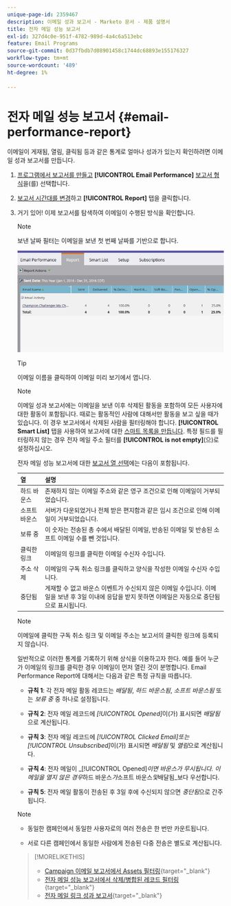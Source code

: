 ```yaml
---
unique-page-id: 2359467
description: 이메일 성과 보고서 - Marketo 문서 - 제품 설명서
title: 전자 메일 성능 보고서
exl-id: 327d4c0e-951f-4782-989d-4a4c6a513ebc
feature: Email Programs
source-git-commit: 0d37fbdb7d08901458c1744dc68893e155176327
workflow-type: tm+mt
source-wordcount: '489'
ht-degree: 1%

---
```


# 전자 메일 성능 보고서 {#email-performance-report}

이메일이 게재됨, 열림, 클릭됨 등과 같은 통계로 얼마나 성과가 있는지 확인하려면 이메일 성과 보고서를 만듭니다.

1. [프로그램에서 보고서를 만들고](/help/marketo/product-docs/reporting/basic-reporting/creating-reports/create-a-report-in-a-program.md) **[!UICONTROL Email Performance]** [보고서 형식](/help/marketo/product-docs/reporting/basic-reporting/report-types/report-type-overview.md)을(를) 선택합니다.
1. [보고서 시간대를 변경](/help/marketo/product-docs/reporting/basic-reporting/editing-reports/change-a-report-time-frame.md)하고 **[!UICONTROL Report]** 탭을 클릭합니다.
1. 거기 있어! 이제 보고서를 탐색하여 이메일이 수행된 방식을 확인합니다.

   >[!NOTE]
   >
   >보낸 날짜 필터는 이메일을 보낸 첫 번째 날짜를 기반으로 합니다.

   ![](assets/email-performance-report.png)

   >[!TIP]
   >
   >이메일 이름을 클릭하여 이메일 미리 보기에서 엽니다.

   >[!NOTE]
   >
   >이메일 성과 보고서에는 이메일을 보낸 이후 삭제된 활동을 포함하여 모든 사용자에 대한 활동이 포함됩니다. 때로는 활동적인 사람에 대해서만 활동을 보고 싶을 때가 있습니다. 이 경우 보고서에서 삭제된 사람을 필터링해야 합니다. **[!UICONTROL Smart List]** 탭을 사용하여 보고서에 대한 [스마트 목록을 만듭니다](/help/marketo/product-docs/core-marketo-concepts/smart-lists-and-static-lists/creating-a-smart-list/create-a-smart-list.md). 특정 필드를 필터링하지 않는 경우 전자 메일 주소 필터를 **[!UICONTROL is not empty]**(으)로 설정하십시오.

   전자 메일 성능 보고서에 대한 [보고서 열 선택](/help/marketo/product-docs/reporting/basic-reporting/editing-reports/select-report-columns.md)에는 다음이 포함됩니다.

   <table><thead>
<tr>
    <th>열</th>
    <th>설명</th>
  </tr></thead>
<tbody>
  <tr>
    <td>하드 바운스</td>
    <td>존재하지 않는 이메일 주소와 같은 영구 조건으로 인해 이메일이 거부되었습니다.</td>
  </tr>
  <tr>
    <td>소프트 바운스</td>
    <td>서버가 다운되었거나 전체 받은 편지함과 같은 임시 조건으로 인해 이메일이 거부되었습니다.</td>
  </tr>
  <tr>
    <td>보류 중</td>
    <td>이 숫자는 전송된 총 수에서 배달된 이메일, 반송된 이메일 및 반송된 소프트 이메일 수를 뺀 것입니다.</td>
  </tr>
  <tr>
    <td>클릭한 링크</td>
    <td>이메일의 링크를 클릭한 이메일 수신자 수입니다.</td>
  </tr>
  <tr>
    <td>주소 삭제</td>
    <td>이메일의 구독 취소 링크를 클릭하고 양식을 작성한 이메일 수신자 수입니다.</td>
  </tr>
  <tr>
    <td>중단됨</td>
    <td>게재할 수 없고 바운스 이벤트가 수신되지 않은 이메일 수입니다. 이메일을 보낸 후 3일 이내에 응답을 받지 못하면 이메일은 자동으로 중단됨으로 표시됩니다.</td>
  </tr>
</tbody></table>

>[!NOTE]
>
>이메일에 클릭한 구독 취소 링크 및 이메일 주소는 보고서의 클릭한 링크에 등록되지 않습니다.

일반적으로 이러한 통계를 기록하기 위해 상식을 이용하고자 한다. 예를 들어 누군가 이메일의 링크를 클릭한 경우 이메일이 먼저 열린 것이 분명합니다. Email Performance Report에 대해서는 다음과 같은 특정 규칙을 따릅니다.

* **규칙 1**: 각 전자 메일 활동 레코드는 _배달됨_, _하드 바운스됨_, _소프트 바운스됨_ 또는 _보류 중_ 중 하나로 설정됩니다.

* **규칙 2**: 전자 메일 레코드에 *[!UICONTROL Opened]*&#x200B;이(가) 표시되면 *배달됨*&#x200B;으로 계산됩니다.

* **규칙 3**: 전자 메일 레코드에 _[!UICONTROL Clicked Email]_또는_[!UICONTROL Unsubscribed]_&#x200B;이(가) 표시되면 _배달됨_ 및 _열림_&#x200B;으로 계산됩니다.

* **규칙 4**: 전자 메일이 _[!UICONTROL Opened]_이면 바운스가 무시됩니다. 이메일을 열지 않은 경우_&#x200B;하드 바운스&#x200B;_가_&#x200B;소프트 바운스&#x200B;_및_&#x200B;배달됨&#x200B;_보다 우선합니다.

* **규칙 5**: 전자 메일 활동이 전송된 후 3일 후에 수신되지 않으면 _중단됨_&#x200B;으로 간주됩니다.

>[!NOTE]
>
>* 동일한 캠페인에서 동일한 사용자로의 여러 전송은 한 번만 카운트됩니다.
>
>* 서로 다른 캠페인에서 동일한 사람에게 전송된 다중 전송은 별도로 계산됩니다.

>[!MORELIKETHIS]
>
>* [Campaign 이메일 보고서에서 Assets 필터링](/help/marketo/product-docs/reporting/basic-reporting/report-activity/filter-assets-in-a-campaign-email-reports.md){target="_blank"}
>* [전자 메일 성능 보고서에서 삭제/병합된 레코드 필터링](/help/marketo/product-docs/reporting/basic-reporting/report-activity/filter-deleted-merged-records-email-performance-report.md){target="_blank"}
>* [전자 메일 링크 성과 보고서](/help/marketo/product-docs/email-marketing/email-programs/email-program-data/email-link-performance-report.md){target="_blank"}
